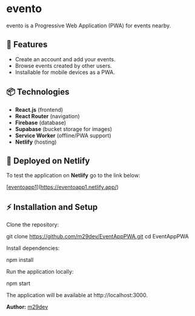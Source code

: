 # evento

evento is a Progressive Web Application (PWA) for events nearby.

## 🚀 Features

- Create an account and add your events.
- Browse events created by other users.
- Installable for mobile devices as a PWA.

## 📦 Technologies

- **React.js** (frontend)
- **React Router** (navigation)
- **Firebase** (database)
- **Supabase** (bucket storage for images)
- **Service Worker** (offline/PWA support)
- **Netlify** (hosting)

## 🚀 Deployed on Netlify

To test the application on **Netlify** go to the link below:

[[eventoapp1](https://eventoapp1.netlify.app/)](https://eventoapp1.netlify.app/)

## ⚡ Installation and Setup

Clone the repository:

git clone https://github.com/m29dev/EventAppPWA.git
cd EventAppPWA

Install dependencies:

npm install

Run the application locally:

npm start

The application will be available at http://localhost:3000.

**Author:** [m29dev](https://github.com/m29dev)
